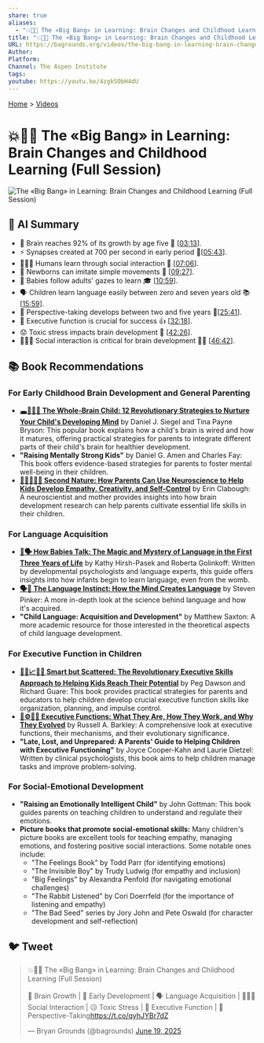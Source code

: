 ```yaml
---
share: true
aliases:
  - "💥🧠👶 The «Big Bang» in Learning: Brain Changes and Childhood Learning (Full Session)"
title: "💥🧠👶 The «Big Bang» in Learning: Brain Changes and Childhood Learning (Full Session)"
URL: https://bagrounds.org/videos/the-big-bang-in-learning-brain-changes-and-childhood-learning-full-session
Author:
Platform:
Channel: The Aspen Institute
tags:
youtube: https://youtu.be/4zgkSObH4dU
---
```

[Home](../index.md) > [Videos](./index.md)  
# 💥🧠👶 The «Big Bang» in Learning: Brain Changes and Childhood Learning (Full Session)  
![The «Big Bang» in Learning: Brain Changes and Childhood Learning (Full Session)](https://youtu.be/4zgkSObH4dU)  
  
## 🤖 AI Summary  
* 🧠 Brain reaches 92% of its growth by age five 👶 \[[03:13](http://www.youtube.com/watch?v=4zgkSObH4dU&t=193)\].  
* ⚡ Synapses created at 700 per second in early period 🚀\[[05:43](http://www.youtube.com/watch?v=4zgkSObH4dU&t=343)\].  
* 🧑‍🤝‍🧑 Humans learn through social interaction 🤗 \[[07:06](http://www.youtube.com/watch?v=4zgkSObH4dU&t=426)\].  
* 👶 Newborns can imitate simple movements 🐒 \[[09:27](http://www.youtube.com/watch?v=4zgkSObH4dU&t=567)\].  
* 👀 Babies follow adults' gazes to learn 🎓 \[[10:59](http://www.youtube.com/watch?v=4zgkSObH4dU&t=659)\].  
* 🗣️ Children learn language easily between zero and seven years old 📚 \[[15:59](http://www.youtube.com/watch?v=4zgkSObH4dU&t=959)\].  
* 🤔 Perspective-taking develops between two and five years 👧\[[25:41](http://www.youtube.com/watch?v=4zgkSObH4dU&t=1541)\].  
* 🎯 Executive function is crucial for success 👍 \[[32:18](http://www.youtube.com/watch?v=4zgkSObH4dU&t=1938)\].  
* 😟 Toxic stress impacts brain development 🤕 \[[42:26](http://www.youtube.com/watch?v=4zgkSObH4dU&t=2546)\].  
* 🧑‍🤝‍🧑 Social interaction is critical for brain development 🧠🥳 \[[46:42](http://www.youtube.com/watch?v=4zgkSObH4dU&t=2802)\].  
  
## 📚 Book Recommendations  
### For Early Childhood Brain Development and General Parenting  
* **[🕳️🧠👶🏽 The Whole-Brain Child: 12 Revolutionary Strategies to Nurture Your Child's Developing Mind](../books/the-whole-brain-child.md)** by Daniel J. Siegel and Tina Payne Bryson: This popular book explains how a child's brain is wired and how it matures, offering practical strategies for parents to integrate different parts of their child's brain for healthier development.  
* **"Raising Mentally Strong Kids"** by Daniel G. Amen and Charles Fay: This book offers evidence-based strategies for parents to foster mental well-being in their children.  
* **[👨‍👩‍👧‍👦🧠 Second Nature: How Parents Can Use Neuroscience to Help Kids Develop Empathy, Creativity, and Self-Control](../books/second-nature-how-parents-can-use-neuroscience-to-help-kids-develop-empathy-creativity-and-self-control.md)** by Erin Clabough: A neuroscientist and mother provides insights into how brain development research can help parents cultivate essential life skills in their children.  
  
### For Language Acquisition  
* **[👶🗣️ How Babies Talk: The Magic and Mystery of Language in the First Three Years of Life](../books/how-babies-talk-the-magic-and-mystery-of-language-in-the-first-three-years-of-life.md)** by Kathy Hirsh-Pasek and Roberta Golinkoff: Written by developmental psychologists and language experts, this guide offers insights into how infants begin to learn language, even from the womb.  
* **[🗣️🧠 The Language Instinct: How the Mind Creates Language](../books/the-language-instinct-how-the-mind-creates-language.md)** by Steven Pinker: A more in-depth look at the science behind language and how it's acquired.  
* **"Child Language: Acquisition and Development"** by Matthew Saxton: A more academic resource for those interested in the theoretical aspects of child language development.  
  
### For Executive Function in Children  
* **[🧠🧩📈🧑‍🏫 Smart but Scattered: The Revolutionary Executive Skills Approach to Helping Kids Reach Their Potential](../books/smart-but-scattered.md)** by Peg Dawson and Richard Guare: This book provides practical strategies for parents and educators to help children develop crucial executive function skills like organization, planning, and impulse control.  
* **[🧠⚙️🐒💡 Executive Functions: What They Are, How They Work, and Why They Evolved](../books/executive-functions.md)** by Russell A. Barkley: A comprehensive look at executive functions, their mechanisms, and their evolutionary significance.  
* **"Late, Lost, and Unprepared: A Parents' Guide to Helping Children with Executive Functioning"** by Joyce Cooper-Kahn and Laurie Dietzel: Written by clinical psychologists, this book aims to help children manage tasks and improve problem-solving.  
  
### For Social-Emotional Development  
* **"Raising an Emotionally Intelligent Child"** by John Gottman: This book guides parents on teaching children to understand and regulate their emotions.  
* **Picture books that promote social-emotional skills:** Many children's picture books are excellent tools for teaching empathy, managing emotions, and fostering positive social interactions. Some notable ones include:  
    * "The Feelings Book" by Todd Parr (for identifying emotions)  
    * "The Invisible Boy" by Trudy Ludwig (for empathy and inclusion)  
    * "Big Feelings" by Alexandra Penfold (for navigating emotional challenges)  
    * "The Rabbit Listened" by Cori Doerrfeld (for the importance of listening and empathy)  
    * "The Bad Seed" series by Jory John and Pete Oswald (for character development and self-reflection)  
  
## 🐦 Tweet  
<blockquote class="twitter-tweet" data-theme="dark"><p lang="en" dir="ltr">💥🧠👶 The «Big Bang» in Learning: Brain Changes and Childhood Learning (Full Session)<br><br>🧠 Brain Growth | 👶 Early Development | 🗣️ Language Acquisition | 🧑‍🤝‍🧑 Social Interaction | 😥 Toxic Stress | 🧠 Executive Function | 👧 Perspective-Taking<a href="https://t.co/qyhJYBr7dZ">https://t.co/qyhJYBr7dZ</a></p>&mdash; Bryan Grounds (@bagrounds) <a href="https://twitter.com/bagrounds/status/1935580364011098361?ref_src=twsrc%5Etfw">June 19, 2025</a></blockquote> <script async src="https://platform.twitter.com/widgets.js" charset="utf-8"></script>